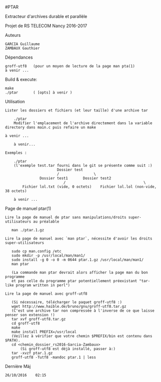 #PTAR

Extracteur d'archives durable et parallèle

Projet de RS TELECOM Nancy 2016-2017

Auteurs
    
    GARCIA Guillaume
    ZAMBAUX Gauthier

Dépendances

    groff-utf8   (pour un moyen de lecture de la page man pta(1)
    à venir ...

Build & execute:

    make
    ./ptar       ( [opts] à venir )

Utilisation

	Lister les dossiers et fichiers (et leur taille) d'une archive tar

	    ./ptar
	    Modifier l'emplacement de l'archive directement dans la variable directory dans main.c puis refaire un make
	
	à venir ...
		
	    à venir...

	Exemples :

	    ./ptar
	    (l'exemple test.tar fourni dans le git se présente comme suit :)
							Dossier test
							/                \
					Dossier test1       Dossier test2
                  			   /                                    \
			Fichier lol.txt (vide, 0 octets)    Fichier lol.lol (non-vide, 38 octets)

	    à venir ...

Page de manuel ptar(1)
	
	Lire la page de manuel de ptar sans manipulations/droits super-utilisateurs au préalable
	
	   man ./ptar.1.gz

	Lire la page de manuel avec `man ptar`, nécessite d'avoir les droits super-utilisateurs

	   sudo cp man.config /etc
	   sudo mkdir -p /usr/local/man/man1/
	   sudo install -g 0 -o 0 -m 0644 ptar.1.gz /usr/local/man/man1/
	   man ptar

	   (La commande man ptar devrait alors afficher la page man du bon programme 
	   et pas celle du programme ptar potentiellement préexistant "tar-like program written in perl")

	Lire la page de manuel avec groff-utf8

	   (Si nécessaire, télécharger le paquet groff-utf8 :)
 	   wget http://www.haible.de/bruno/gnu/groff-utf8.tar.gz
	   (C'est une archive tar non compressée à l'inverse de ce que laisse penser son extension !)
	   tar xvf groff-utf8.tar.gz
 	   cd groff-utf8
	   make
	   make install PREFIX=/usr/local
	   (Veillez à vérifier que votre chemin $PREFIX/bin est contenu dans $PATH).
	   cd <chemin_dossier_rs2016-Garcia-Zambaux>
    	   (Si groff-utf8 est déjà installé, passer à:)
	   tar -xvzf ptar.1.gz
	   groff-utf8 -Tutf8 -mandoc ptar.1 | less


Dernière Màj 

	26/10/2016    02:15
